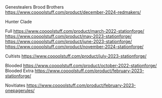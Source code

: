 Genestealers
Brood Brothers https://www.coooolstuff.com/product/december-2024-redmakers/

Hunter Clade

Full https://www.coooolstuff.com/product/march-2022-stationforge/
https://www.coooolstuff.com/product/may-2023-stationforge/
https://www.coooolstuff.com/product/june-2023-stationforge/
https://www.coooolstuff.com/product/november-2024-stationforge/

Cultists
https://www.coooolstuff.com/product/july-2023-stationforge/

Blooded
https://www.coooolstuff.com/product/october-2022-stationforge/
Blooded Extra https://www.coooolstuff.com/product/february-2023-stationforge/

Novitiates
https://www.coooolstuff.com/product/february-2023-onepagerules/
